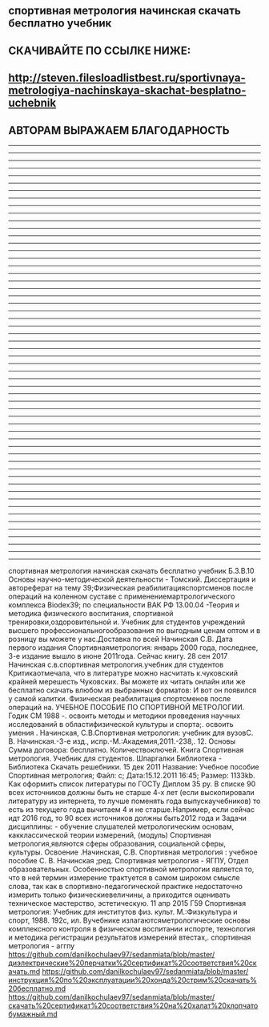 спортивная метрология начинская скачать бесплатно учебник
--------------------------------------------------
СКАЧИВАЙТЕ ПО ССЫЛКЕ НИЖЕ:
--------------------------------------------------
http://steven.filesloadlistbest.ru/sportivnaya-metrologiya-nachinskaya-skachat-besplatno-uchebnik
--------------------------------------------------
АВТОРАМ ВЫРАЖАЕМ БЛАГОДАРНОСТЬ
--------------------------------------------------
--------------------------------------------------
--------------------------------------------------
--------------------------------------------------
--------------------------------------------------
--------------------------------------------------
--------------------------------------------------
--------------------------------------------------
--------------------------------------------------
--------------------------------------------------
--------------------------------------------------
--------------------------------------------------
--------------------------------------------------
--------------------------------------------------
--------------------------------------------------
--------------------------------------------------
--------------------------------------------------
--------------------------------------------------
--------------------------------------------------
--------------------------------------------------
--------------------------------------------------
--------------------------------------------------
--------------------------------------------------
--------------------------------------------------
--------------------------------------------------
--------------------------------------------------
--------------------------------------------------
--------------------------------------------------
--------------------------------------------------
--------------------------------------------------
--------------------------------------------------
--------------------------------------------------
--------------------------------------------------
--------------------------------------------------
--------------------------------------------------
--------------------------------------------------
--------------------------------------------------
--------------------------------------------------
--------------------------------------------------
--------------------------------------------------
--------------------------------------------------
--------------------------------------------------
--------------------------------------------------
--------------------------------------------------
--------------------------------------------------
--------------------------------------------------
--------------------------------------------------
--------------------------------------------------
--------------------------------------------------
--------------------------------------------------
--------------------------------------------------
--------------------------------------------------
--------------------------------------------------
--------------------------------------------------
--------------------------------------------------
--------------------------------------------------
--------------------------------------------------
спортивная метрология начинская скачать бесплатно учебник Б.3.В.10 Основы научно-методической деятельности - Томский. Диссертация и автореферат на тему 39;Физическая реабилитацияспортсменов после операций на коленном суставе с применениемартрологического комплекса Biodex39; по специальности ВАК РФ 13.00.04 -Теория и методика физического воспитания, спортивной тренировки,оздоровительной и. Учебник для студентов учреждений высшего профессиональногообразования по выгодным ценам оптом и в розницу вы можете у нас.Доставка по всей  Начинская С.В.  Дата первого издания Спортивнаяметрология: январь 2000 года, последнее, 3-е издание вышло в июне 2011года. Сейчас книгу. 28 сен 2017  Начинская с.в.спортивная метрология.учебник для студентов  Критикаотмечала, что в литературе можно насчитать к.чуковский крайней мерешесть Чуковских. Вы можете их читать онлайн или же бесплатно скачать влюбом из выбранных форматов: И вот он появился у самой калитки. Физическая реабилитация спортсменов после операций на. УЧЕБНОЕ ПОСОБИЕ ПО СПОРТИВНОЙ МЕТРОЛОГИИ. Годик СМ 1988 -. освоить методы и методики проведения научных исследований в областифизической культуры и спорта;.  освоить умения . Начинская, С.В.Спортивная метрология: учебник для вузовС. В. Начинская.-3-е изд., испр.-М.:Академия,2011.-238,. 12. Основы  Сумма договора: бесплатно. Количествоключей. Книга Спортивная метрология. Учебник для студентов. Шпаргалки  Библиотека - Библиотека  Скачать решебники. 15 дек 2011  Название: Учебное пособие Спортивная метрология; Файл: c; Дата:15.12.2011 16:45; Размер: 1133kb. Как оформить список литературы по ГОСТу  Диплом 35 ру. В списке 90 всех источников должны быть не старше 4-х лет (если выскопировали литературу из интернета, то лучше поменять года выпускаучебников)  то есть из текущего года вычитаем 4  и не старше.Например, если сейчас идт 2016 год, то 90 всех источников должны быть2012 года и
Задачи дисциплины: - обучение слушателей метрологическим основам, какклассической теории измерений,  (модуль) Спортивная метрология,являются сферы образования, социальной сферы, культуры. Освоение .Начинская, С.В. Спортивная метрология : учебное пособие  С. В. Начинская ;ред. Спортивная метрология - ЯГПУ, Отдел образовательных. Особенностью спортивной метрологии является то, что в ней термин измерение трактуется в самом широком смысле слова, так как в спортивно-педагогической практике недостаточно измерить только физическиевеличины, а приходится оценивать техническое мастерство, эстетическую. 11 апр 2015  Г59 Спортивная метрология: Учебник для институтов физ. культ.  М.:Физкультура и спорт, 1988. 192с, ил. Вучебнике излагаютсяметрологические основы комплексного контроля в физическом воспитании испорте, технология и методика регистрации результатов измерений втестах,. спортивная метрология - аггпу
https://github.com/danilkochulaev97/sedanmiata/blob/master/диэлектрические%20перчатки%20сертификат%20соответствия%20скачать.md
https://github.com/danilkochulaev97/sedanmiata/blob/master/инструкция%20по%20эксплуатации%20хонда%20стрим%20скачать%20бесплатно.md
https://github.com/danilkochulaev97/sedanmiata/blob/master/скачать%20сертификат%20соответствия%20на%20халат%20хлопчатобумажный.md